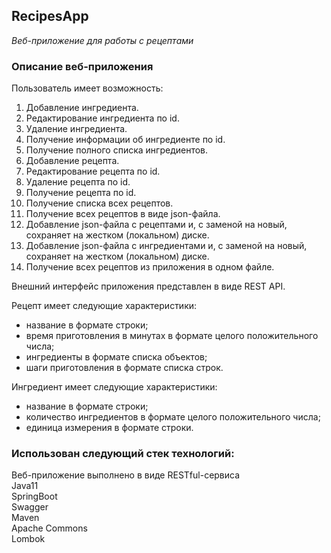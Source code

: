 ## RecipesApp

*Веб-приложение для работы с рецептами*

### **Описание веб-приложения**

Пользователь имеет возможность:

1. Добавление ингредиента.
2. Редактирование ингредиента по id.
3. Удаление ингредиента.
4. Получение информации об ингредиенте по id.
5. Получение полного списка ингредиентов.
6. Добавление рецепта.
7. Редактирование рецепта по id.
8. Удаление рецепта по id.
9. Получение рецепта по id.
10. Получение списка всех рецептов.
11. Получение всех рецептов в виде json-файла. 
12. Добавление json-файла с рецептами и, с заменой на новый, сохраняет на жестком (локальном) диске. 
13. Добавление json-файла с ингредиентами и, с заменой на новый, сохраняет на жестком (локальном) диске.
14. Получение всех рецептов из приложения в одном файле.

Внешний интерфейс приложения представлен в виде REST API.

Рецепт имеет следующие характеристики: 

- название в формате строки;
- время приготовления в минутах в формате целого положительного числа;
- ингредиенты в формате списка объектов;
- шаги приготовления в формате списка строк.

Ингредиент имеет следующие характеристики: 

- название в формате строки;
- количество ингредиентов в формате целого положительного числа;
- единица измерения в формате строки.

### Использован следующий стек технологий:

Веб-приложение выполнено в виде RESTful-сервиса\
Java11\
SpringBoot\
Swagger\
Maven\
Apache Commons\
Lombok
